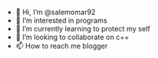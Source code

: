 - 👋 Hi, I’m @salemomar92
- 👀 I’m interested in programs
- 🌱 I’m currently learning to protect my self
- 💞️ I’m looking to collaborate on c++
- 📫 How to reach me blogger

<!---
salemomar92/salemomar92 is a ✨ special ✨ repository because its `README.md` (this file) appears on your GitHub profile.
You can click the Preview link to take a look at your changes.
--->

